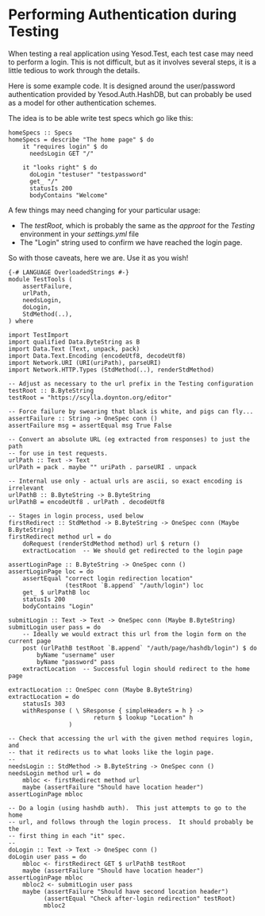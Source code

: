 # Performing Authentication during Testing

When testing a real application using Yesod.Test, each test case may need to perform a login.  This is not difficult, but as it involves several steps, it is a little tedious to work through the details.

Here is some example code.  It is designed around the user/password authentication provided by Yesod.Auth.HashDB, but can probably be used as a model for other authentication schemes.

The idea is to be able write test specs which go like this:

```
homeSpecs :: Specs
homeSpecs = describe "The home page" $ do
    it "requires login" $ do
      needsLogin GET "/"

    it "looks right" $ do
      doLogin "testuser" "testpassword"
      get_ "/"
      statusIs 200
      bodyContains "Welcome"
```

A few things may need changing for your particular usage:

* The *testRoot,* which is probably the same as the *approot* for the *Testing* environment in your *settings.yml* file
* The "Login" string used to confirm we have reached the login page.

So with those caveats, here we are.  Use it as you wish!

```
{-# LANGUAGE OverloadedStrings #-}
module TestTools (
    assertFailure,
    urlPath,
    needsLogin,
    doLogin,
    StdMethod(..),
) where

import TestImport
import qualified Data.ByteString as B
import Data.Text (Text, unpack, pack)
import Data.Text.Encoding (encodeUtf8, decodeUtf8)
import Network.URI (URI(uriPath), parseURI)
import Network.HTTP.Types (StdMethod(..), renderStdMethod)

-- Adjust as necessary to the url prefix in the Testing configuration
testRoot :: B.ByteString
testRoot = "https://scylla.doynton.org/editor"

-- Force failure by swearing that black is white, and pigs can fly...
assertFailure :: String -> OneSpec conn ()
assertFailure msg = assertEqual msg True False

-- Convert an absolute URL (eg extracted from responses) to just the path
-- for use in test requests.
urlPath :: Text -> Text
urlPath = pack . maybe "" uriPath . parseURI . unpack

-- Internal use only - actual urls are ascii, so exact encoding is irrelevant
urlPathB :: B.ByteString -> B.ByteString
urlPathB = encodeUtf8 . urlPath . decodeUtf8

-- Stages in login process, used below
firstRedirect :: StdMethod -> B.ByteString -> OneSpec conn (Maybe B.ByteString)
firstRedirect method url = do
    doRequest (renderStdMethod method) url $ return ()
    extractLocation  -- We should get redirected to the login page

assertLoginPage :: B.ByteString -> OneSpec conn ()
assertLoginPage loc = do
    assertEqual "correct login redirection location"
                (testRoot `B.append` "/auth/login") loc
    get_ $ urlPathB loc
    statusIs 200
    bodyContains "Login"

submitLogin :: Text -> Text -> OneSpec conn (Maybe B.ByteString)
submitLogin user pass = do
    -- Ideally we would extract this url from the login form on the current page
    post (urlPathB testRoot `B.append` "/auth/page/hashdb/login") $ do
        byName "username" user
        byName "password" pass
    extractLocation  -- Successful login should redirect to the home page

extractLocation :: OneSpec conn (Maybe B.ByteString)
extractLocation = do
    statusIs 303
    withResponse ( \ SResponse { simpleHeaders = h } ->
                        return $ lookup "Location" h
                 )

-- Check that accessing the url with the given method requires login, and
-- that it redirects us to what looks like the login page.
--
needsLogin :: StdMethod -> B.ByteString -> OneSpec conn ()
needsLogin method url = do
    mbloc <- firstRedirect method url
    maybe (assertFailure "Should have location header") assertLoginPage mbloc

-- Do a login (using hashdb auth).  This just attempts to go to the home
-- url, and follows through the login process.  It should probably be the
-- first thing in each "it" spec.
--
doLogin :: Text -> Text -> OneSpec conn ()
doLogin user pass = do
    mbloc <- firstRedirect GET $ urlPathB testRoot
    maybe (assertFailure "Should have location header") assertLoginPage mbloc
    mbloc2 <- submitLogin user pass
    maybe (assertFailure "Should have second location header")
          (assertEqual "Check after-login redirection" testRoot)
          mbloc2
```
